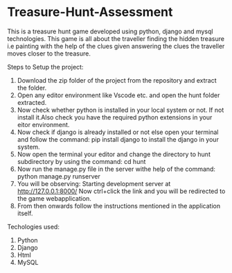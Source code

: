# Treasure-Hunt-Assessment
This is a treasure hunt game developed using python, django and mysql technologies.
This game is all about the traveller finding the hidden treasure i.e painting with the help of the clues given answering the clues the traveller moves closer to the treasure.

Steps to Setup the project:

1. Download the zip folder of the project from the repository and extract the folder.
2. Open any editor environment like Vscode etc. and open the hunt folder extracted.
3. Now check whether python is installed in your local system or not. If not install it.Also check you have the required python extensions in your eitor environment.
4. Now check if django is already installed or not else open your terminal and follow the command:
          pip install django
   to install the django in your system.
5. Now open the terminal your editor and change the directory to hunt subdirectory by using the command:
          cd hunt
6. Now run the manage.py file in the server withe help of the command:
          python manage.py runserver
7. You will be observing:
          Starting development server at http://127.0.0.1:8000/
   Now ctrl+click the link and you will be redirected to the game webapplication.
8. From then onwards follow the instructions mentioned in the application itself.

Techologies used:

1. Python
2. Django
3. Html
4. MySQL
          
